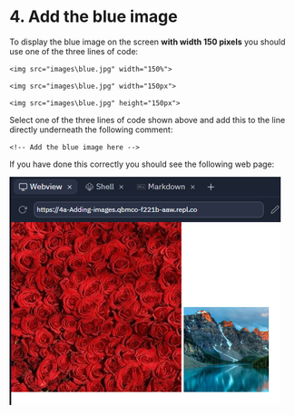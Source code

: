 # 4. Add the blue image

To display the blue image on the screen **with width 150 pixels** you should use one of the three lines of code:

```html:
<img src="images\blue.jpg" width="150%">
```

```html:
<img src="images\blue.jpg" width="150px">
```

```html:
<img src="images\blue.jpg" height="150px">
```

Select one of the three lines of code shown above and add this to the line directly underneath the following comment:

```html:
<!-- Add the blue image here -->
```

If you have done this correctly you should see the following web page:

![image](4a_Task_2.png)